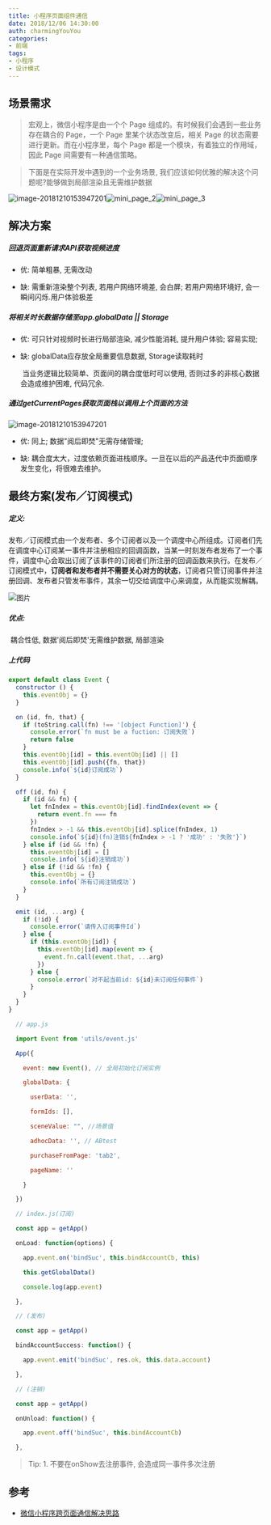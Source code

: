```yaml
---
title: 小程序页面组件通信
date: 2018/12/06 14:30:00
auth: charmingYouYou
categories: 
- 前端
tags: 
- 小程序
- 设计模式
---
```

## 场景需求

> 宏观上，微信小程序是由一个个 Page 组成的。有时候我们会遇到一些业务存在耦合的 Page，一个 Page 里某个状态改变后，相关 Page 的状态需要进行更新。而在小程序里，每个 Page 都是一个模块，有着独立的作用域，因此 Page 间需要有一种通信策略。

> 下面是在实际开发中遇到的一个业务场景, 我们应该如何优雅的解决这个问题呢?能够做到局部渲染且无需维护数据

![image-20181210153947201](https://charmingyouyou-1256314320.picbj.myqcloud.com/blog/mini_page_1.png?imageView2/1/w/158/h/281)![mini_page_2](https://charmingyouyou-1256314320.picbj.myqcloud.com/blog/mini_page_2.png?imageView2/1/w/158/h/281)![mini_page_3](https://charmingyouyou-1256314320.picbj.myqcloud.com/blog/mini_page_3.png?imageView2/1/w/158/h/281)

## 解决方案

##### 回退页面重新请求API获取视频进度

* 优: 简单粗暴, 无需改动

* 缺: 需重新渲染整个列表, 若用户网络环境差, 会白屏; 若用户网络环境好, 会一瞬间闪烁.用户体验极差

##### 将相关时长数据存储至app.globalData || Storage

* 优: 可只针对视频时长进行局部渲染, 减少性能消耗, 提升用户体验; 容易实现;

* 缺: globalData应存放全局重要信息数据, Storage读取耗时

  ​      当业务逻辑比较简单、页面间的耦合度低时可以使用, 否则过多的非核心数据会造成维护困难, 代码冗余.

##### 通过getCurrentPages获取页面栈以调用上个页面的方法

![image-20181210153947201](https://charmingyouyou-1256314320.picbj.myqcloud.com/blog/mini_page_4.png?imageView2/1/w/490/h/143)

* 优: 同上; 数据"阅后即焚"无需存储管理;

* 缺: 耦合度太大，过度依赖页面进栈顺序。一旦在以后的产品迭代中页面顺序发生变化，将很难去维护。

## 最终方案(发布／订阅模式)

##### 定义:

发布／订阅模式由一个发布者、多个订阅者以及一个调度中心所组成。订阅者们先在调度中心订阅某一事件并注册相应的回调函数，当某一时刻发布者发布了一个事件，调度中心会取出订阅了该事件的订阅者们所注册的回调函数来执行。在发布／订阅模式中，**订阅者和发布者并不需要关心对方的状态**，订阅者只管订阅事件并注册回调、发布者只管发布事件，其余一切交给调度中心来调度，从而能实现解耦。

![图片](https://misc.aotu.io/Chen-jj/publish.png)

#####   优点: 

​	耦合性低, 数据'阅后即焚'无需维护数据, 局部渲染

#####   上代码

```javascript
export default class Event {
  constructor () {
    this.eventObj = {}
  }

  on (id, fn, that) {
    if (toString.call(fn) !== '[object Function]') {
      console.error(`fn must be a fuction: 订阅失败`)
      return false
    }
    this.eventObj[id] = this.eventObj[id] || []
    this.eventObj[id].push({fn, that})
    console.info(`${id}订阅成功`)
  }

  off (id, fn) {
    if (id && fn) {
      let fnIndex = this.eventObj[id].findIndex(event => {
        return event.fn === fn
      })
      fnIndex > -1 && this.eventObj[id].splice(fnIndex, 1)
      console.info(`${id}(fn)注销${fnIndex > -1 ? '成功' : '失败'}`)
    } else if (id && !fn) {
      this.eventObj[id] = []
      console.info(`${id}注销成功`)
    } else if (!id && !fn) {
      this.eventObj = {}
      console.info(`所有订阅注销成功`)
    }
  } 

  emit (id, ...arg) {
    if (!id) {
      console.error(`请传入订阅事件Id`)
    } else {
      if (this.eventObj[id]) {
        this.eventObj[id].map(event => {
          event.fn.call(event.that, ...arg)
        })
      } else {
        console.error(`对不起当前id: ${id}未订阅任何事件`)
      }
    }
  }
}
```



```javascript
  // app.js

  import Event from 'utils/event.js'

  App({

    event: new Event(), // 全局初始化订阅实例

    globalData: {

      userData: '',

      formIds: [],

      sceneValue: "", //场景值

      adhocData: '', // ABtest

      purchaseFromPage: 'tab2',

      pageName: ''

    }

  })

  // index.js(订阅)

  const app = getApp()

  onLoad: function(options) {

    app.event.on('bindSuc', this.bindAccountCb, this)

    this.getGlobalData()

    console.log(app.event)

  },

  // (发布)

  const app = getApp()

  bindAccountSuccess: function() {

    app.event.emit('bindSuc', res.ok, this.data.account)

  },

  // (注销)

  const app = getApp()

  onUnload: function() {

    app.event.off('bindSuc', this.bindAccountCb)

  },
```

> Tip:  1. 不要在onShow去注册事件, 会造成同一事件多次注册

## 参考

* [微信小程序跨页面通信解决思路](https://aotu.io/notes/2017/01/19/wxapp-event/)


